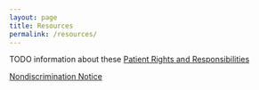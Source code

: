 ```yaml
---
layout: page
title: Resources
permalink: /resources/
---
```

TODO information about these
[Patient Rights and Responsibilities][rights-responsibilities]

[Nondiscrimination Notice][nondiscrimination]

[rights-responsibilities]: /assets/resources/rights_responsibilities.pdf
[nondiscrimination]: /assets/resources/nondiscrimination_accessibility.pdf
